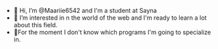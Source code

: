 - 👋 Hi, I’m @Maariie6542 and I'm a student at Sayna
- 👀 I’m interested in n the world of the web and I'm ready to learn a lot about this field.
- 🌱For the moment I don't know which programs I'm going to specialize in.


<!--- 
Maariie6542/Maariie6542 is a ✨ special ✨ repository because its `README.md` (this file) appears on your GitHub profile.
You can click the Preview link to take a look at your changes.
--->
